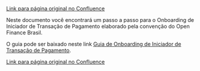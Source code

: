 [Link para página original no Confluence](https://openfinancebrasil.atlassian.net/wiki/spaces/OF/pages/17378706)

Neste documento você encontrará um passo a passo para o Onboarding de Iniciador de Transação de Pagamento elaborado pela convenção do Open Finance Brasil.

O guia pode ser baixado neste link [<u>Guia de Onboarding de Iniciador de Transação de Pagamento</u>](https://openfinancebrasil.atlassian.net/wiki/download/attachments/17378706/Manual-Onboarding-ITP%20v14.pdf?api=v2).

[Link para página original no Confluence](https://openfinancebrasil.atlassian.net/wiki/spaces/OF/pages/17378706)